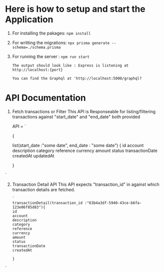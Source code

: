# Here is how to setup and start the Application

1. For installing the pakages:
   `npm install`

2. For writting the migrations:
   `npx prisma generate --schema=./schema.prisma`

3. For running the server :
   `npm run start`

   `The output should look like : Express is listening at http://localhost:{port}`

   `You can find the Graphql at 'http://localhost:5000/graphql?`

# API Documentation

1. Fetch transactions or Filter
   This API is Responseable for listing/filtering transactions against "start_date" and "end_date" both provided

   API = `

   {

   list(start_date :"some date", end_date : "some date") {
   id
   account
   description
   category
   reference
   currency
   amount
   status
   transactionDate
   createdAt
   updatedAt

   }

`

2.  Transaction Detail API
    This API expects "transaction_id" in against which transaction details are fetched.

        `
        transactionDetail(transaction_id :"63b4a3df-5940-43ce-b6fa-123e06f85d83"){
        id
        account
        description
        category
        reference
        currency
        amount
        status
        transactionDate
        createdAt

        }

`
